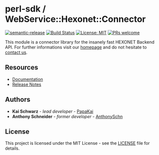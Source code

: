# perl-sdk / WebService::Hexonet::Connector

[![semantic-release](https://img.shields.io/badge/%20%20%F0%9F%93%A6%F0%9F%9A%80-semantic--release-e10079.svg)](https://github.com/semantic-release/semantic-release)
[![Build Status](https://github.com/centralnicgroup-opensource/rtldev-middleware-perl-sdk/workflows/Release/badge.svg?branch=master)](https://github.com/centralnicgroup-opensource/rtldev-middleware-perl-sdk/workflows/Release/badge.svg?branch=master)
[![License: MIT](https://img.shields.io/badge/License-MIT-blue.svg)](https://opensource.org/licenses/MIT)
[![PRs welcome](https://img.shields.io/badge/PRs-welcome-brightgreen.svg)](https://github.com/centralnicgroup-opensource/rtldev-middleware-perl-sdk/blob/master/CONTRIBUTING.md)

This module is a connector library for the insanely fast HEXONET Backend API. For further informations visit our [homepage](http://hexonet.net) and do not hesitate to [contact us](https://www.hexonet.net/contact).

## Resources

- [Documentation](https://centralnic-reseller.github.io/centralnic-reseller/docs/hexonet/sdks/perl-sdk/)
- [Release Notes](https://github.com/centralnicgroup-opensource/rtldev-middleware-perl-sdk/releases)

## Authors

- **Kai Schwarz** - _lead developer_ - [PapaKai](https://github.com/papakai)
- **Anthony Schneider** - _former developer_ - [AnthonySchn](https://github.com/anthonyschn)

## License

This project is licensed under the MIT License - see the [LICENSE](LICENSE) file for details.

